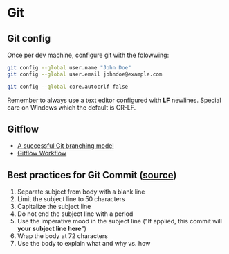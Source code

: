 # Git

## Git config

Once per dev machine, configure git with the folowwing:

```bash
git config --global user.name "John Doe"
git config --global user.email johndoe@example.com

git config --global core.autocrlf false
```

Remember to always use a text editor configured with **LF** newlines. Special care on Windows which the default is CR-LF.

## Gitflow

 * [A successful Git branching model](http://nvie.com/posts/a-successful-git-branching-model/)
 * [Gitflow Workflow](https://www.atlassian.com/git/tutorials/comparing-workflows/gitflow-workflow)

## Best practices for Git Commit ([source](https://chris.beams.io/posts/git-commit/))
 1. Separate subject from body with a blank line
 2. Limit the subject line to 50 characters
 3. Capitalize the subject line
 4. Do not end the subject line with a period
 5. Use the imperative mood in the subject line ("If applied, this commit will __your subject line here__")
 6. Wrap the body at 72 characters
 7. Use the body to explain what and why vs. how
